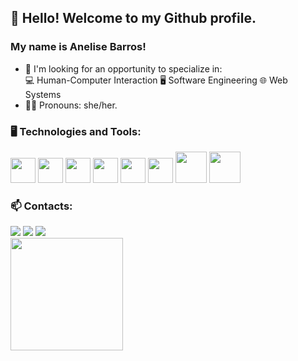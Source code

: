 ## 👋 Hello! Welcome to my Github profile.
### My name is Anelise Barros!

- 🤔 I'm looking for an opportunity to specialize in:
  <div>
      💻 Human-Computer Interaction 
      🖥️ Software Engineering
      🌐 Web Systems 
  </div>
- 👱‍♀️ Pronouns: she/her.

### :desktop_computer: Technologies and Tools:
<div>
<img src="https://cdn.jsdelivr.net/gh/devicons/devicon/icons/angularjs/angularjs-original.svg" width="40" height="40" />
<img src="https://cdn.jsdelivr.net/gh/devicons/devicon/icons/css3/css3-original-wordmark.svg" width="40" height="40" />
<img src="https://cdn.jsdelivr.net/gh/devicons/devicon/icons/html5/html5-original-wordmark.svg" width="40" height="40" />
<img src="https://cdn.jsdelivr.net/gh/devicons/devicon/icons/javascript/javascript-original.svg" width="40" height="40" />
<img src="https://cdn.jsdelivr.net/gh/devicons/devicon/icons/typescript/typescript-original.svg" width="40" height="40" />
<img src="https://cdn.jsdelivr.net/gh/devicons/devicon/icons/c/c-plain.svg" width="40" height="40" />
<img src="https://cdn.jsdelivr.net/gh/devicons/devicon/icons/java/java-original-wordmark.svg" width="50" height="50" />
<img src="https://cdn.jsdelivr.net/gh/devicons/devicon/icons/python/python-original.svg" width="50" height="50"/>
          
</div>

### 📫 Contacts:

<div>
<a href="https://www.youtube.com/@anelisebarros6800" target="_blank"><img src="https://img.shields.io/badge/YouTube-FF0000?style=for-the-badge&logo=youtube&logoColor=white" target="_blank"></a>
<a href="mailto:annebarros00@gmail.com"><img src="https://img.shields.io/badge/Gmail-D14836?style=for-the-badge&logo=gmail&logoColor=white" target="_blank"></a>
<a href="https://www.linkedin.com/in/anelise-barros/" target="_blank"><img src="https://img.shields.io/badge/-LinkedIn-%230077B5?style=for-the-badge&logo=linkedin&logoColor=white" target="_blank"></a>   
</div>

<div>
<a href="https://github.com/Anelise-Barros">
<!-- <img height="180em" src="https://github-readme-stats.vercel.app/api/top-langs/?username=Anelise-Barros&layout=compact&langs_count=7&theme=dracula"/> -->
<img height="180em" src="https://github-readme-stats.vercel.app/api?username=Anelise-Barros&show_icons=true&theme=dracula&include_all_commits=true&count_private=true"/>
</div>
